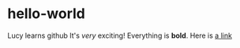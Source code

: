 # hello-world
Lucy learns github
It's _very_ exciting! 
Everything is **bold**.
Here is [a link](www.planetscale.com)
